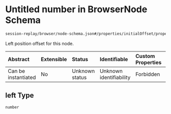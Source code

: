 # Untitled number in BrowserNode Schema

```txt
session-replay/browser/node-schema.json#/properties/initialOffset/properties/left
```

Left position offset for this node.

| Abstract            | Extensible | Status         | Identifiable            | Custom Properties | Additional Properties | Access Restrictions | Defined In                                                                                  |
| :------------------ | :--------- | :------------- | :---------------------- | :---------------- | :-------------------- | :------------------ | :------------------------------------------------------------------------------------------ |
| Can be instantiated | No         | Unknown status | Unknown identifiability | Forbidden         | Allowed               | none                | [node-schema.json\*](../out/session-replay/browser/node-schema.json "open original schema") |

## left Type

`number`
